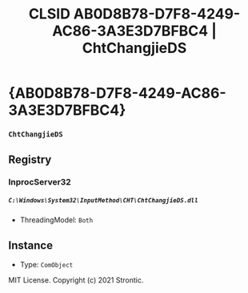 ﻿---
title: "CLSID AB0D8B78-D7F8-4249-AC86-3A3E3D7BFBC4 | ChtChangjieDS"
excerpt: What is COM-Object CLSID AB0D8B78-D7F8-4249-AC86-3A3E3D7BFBC4?
---

# {AB0D8B78-D7F8-4249-AC86-3A3E3D7BFBC4}

### `ChtChangjieDS`

## Registry


### InprocServer32

##### `C:\Windows\System32\InputMethod\CHT\ChtChangjieDS.dll`
* ThreadingModel: `Both`

## Instance

* Type: `ComObject`

MIT License. Copyright (c) 2021 Strontic.


